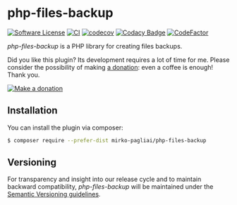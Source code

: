 # php-files-backup

[![Software License](https://img.shields.io/badge/license-MIT-brightgreen.svg?style=flat-square)](LICENSE.txt)
[![CI](https://github.com/mirko-pagliai/php-files-backup/actions/workflows/ci.yml/badge.svg)](https://github.com/mirko-pagliai/php-files-backup/actions/workflows/ci.yml)
[![codecov](https://codecov.io/gh/mirko-pagliai/php-files-backup/branch/master/graph/badge.svg?token=GA2Pkb4iAB)](https://codecov.io/gh/mirko-pagliai/php-files-backup)
[![Codacy Badge](https://app.codacy.com/project/badge/Grade/d8a0fbdfe53b46f093b1ef899101ff0c)](https://www.codacy.com/gh/mirko-pagliai/php-files-backup/dashboard?utm_source=github.com&amp;utm_medium=referral&amp;utm_content=mirko-pagliai/php-files-backup&amp;utm_campaign=Badge_Grade)
[![CodeFactor](https://www.codefactor.io/repository/github/mirko-pagliai/php-files-backup/badge)](https://www.codefactor.io/repository/github/mirko-pagliai/php-files-backup)

*php-files-backup* is a PHP library for creating files backups.

Did you like this plugin? Its development requires a lot of time for me.
Please consider the possibility of making [a donation](//paypal.me/mirkopagliai): even a coffee is enough! Thank you.

[![Make a donation](https://www.paypalobjects.com/webstatic/mktg/logo-center/logo_paypal_carte.jpg)](//paypal.me/mirkopagliai)

## Installation
You can install the plugin via composer:
```bash
$ composer require --prefer-dist mirko-pagliai/php-files-backup
```

## Versioning
For transparency and insight into our release cycle and to maintain backward
compatibility, *php-files-backup* will be maintained under the
[Semantic Versioning guidelines](http://semver.org).